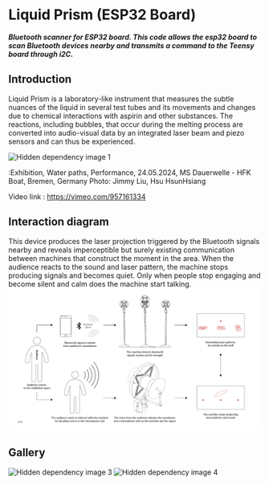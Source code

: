 # Liquid Prism (ESP32 Board)

**_Bluetooth scanner for ESP32 board. This code allows the esp32 board to scan Bluetooth devices nearby and transmits a command to the Teensy board through i2C._**

## Introduction

Liquid Prism is a laboratory-like instrument that measures the subtle nuances of the liquid in several test tubes and its movements and changes due to chemical interactions with aspirin and other substances. The reactions, including bubbles, that occur during the melting process are converted into audio-visual data by an integrated laser beam and piezo sensors and can thus be experienced.

![Hidden dependency image 1](https://github.com/sangbongyi/Hidden-dependency_Teensy4.0/blob/bdb2c83e4cc6f38d191d2d059ad9f9abcb4df117/assets/images/image_1.png)

:Exhibition, Water paths, Performance, 24.05.2024, MS Dauerwelle - HFK Boat, Bremen, Germany Photo: Jimmy Liu, Hsu HsunHsiang

Video link : https://vimeo.com/957161334

## Interaction diagram
This device produces the laser projection triggered by the Bluetooth signals nearby and reveals imperceptible but surely existing communication between machines that construct the moment in the area. When the audience reacts to the sound and laser pattern, the machine stops producing signals and becomes quiet. Only when people stop engaging and become silent and calm does the machine start talking.
![Hidden dependency image 2](https://github.com/sangbongyi/Hidden-dependency_Teensy4.0/blob/bdb2c83e4cc6f38d191d2d059ad9f9abcb4df117/assets/images/diagram.png)

## Gallery
![Hidden dependency image 3](https://github.com/sangbongyi/Hidden-dependency_Teensy4.0/blob/bdb2c83e4cc6f38d191d2d059ad9f9abcb4df117/assets/images/image_2.png)
![Hidden dependency image 4](https://github.com/sangbongyi/Hidden-dependency_Teensy4.0/blob/bdb2c83e4cc6f38d191d2d059ad9f9abcb4df117/assets/images/image_3.png)
